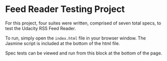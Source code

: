 # Feed Reader Testing Project

For this project, four suites were written, comprised of seven total specs, to test the Udacity RSS Feed Reader.

To run, simply open the `index.html` file in your browser window. The Jasmine script is included at the bottom of the html file.

Spec tests can be viewed and run from this block at the bottom of the page.